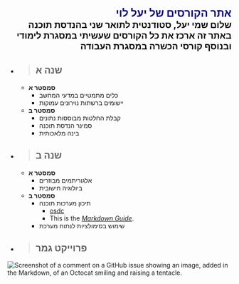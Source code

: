 <div dir="rtl" style="color:navy; font-size:24px; font-weight:bold">
אתר הקורסים של יעל לוי 
  
</div>
<div dir="rtl" style="color:black; font-size:20px; font-weight:bold">
שלום שמי יעל, סטודנטית לתואר שני בהנדסת תוכנה
</div>
<div dir="rtl" style="color:black; font-size:20px; font-weight:bold">
באתר זה ארכז את כל הקורסים שעשיתי במסגרת לימודי ובנוסף קורסי הכשרה במסגרת העבודה   
</div>


- > ## שנה א

    - **סמסטר א**
        - כלים מתמטיים במדעי המחשב
        - יישומים ברשתות נוירונים עמוקות 
    - **סמסטר ב**
        - קבלת החלטות מבוססות נתונים
        - סמינר הנדסת תוכנה
        - בינה מלאכותית

- > ## שנה ב

    - **סמסטר א**
        - אלגוריתמים מבוזרים
        - ביולוגיה חישובית
    - **סמסטר ב**
        - תיכון מערכות תוכנה
            - [osdc](https://osdc.code-maven.com/osdc-2023-03-azrieli/)
            - This is the *[Markdown Guide](https://www.markdownguide.org)*.
        - שימוש בסימולציות לנתוח מערכת 

- > ## פרוייקט גמר

![Screenshot of a comment on a GitHub issue showing an image, added in the Markdown, of an Octocat smiling and raising a tentacle.](https://myoctocat.com/assets/images/base-octocat.svg)